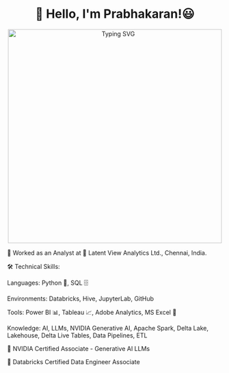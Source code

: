 <h1 align="center"> 👋 Hello, I'm Prabhakaran!😃</h1>
<p align="center">  
   <a href="https://git.io/typing-svg">
       <a href="https://git.io/typing-svg">
        <img width="500" src="https://readme-typing-svg.demolab.com?font=Fira+Code&pause=1000&size=18&color=267CB9&center=true&vCenter=true&width=500&lines=2.8+years+of+work+experience;ML+%7C+Data+Science+%7C+Data+Analytics+Enthusiast" alt="Typing SVG" />
    </a>
</p>

💼 Worked as an Analyst at 📍 Latent View Analytics Ltd., Chennai, India.

🛠️ Technical Skills:

Languages: Python 🐍, SQL 🗄️

Environments: Databricks, Hive, JupyterLab, GitHub

Tools: Power BI 📊, Tableau 📈, Adobe Analytics, MS Excel 📑

Knowledge: AI, LLMs, NVIDIA Generative AI, Apache Spark, Delta Lake, Lakehouse, Delta Live Tables, Data Pipelines, ETL

🥇 NVIDIA Certified Associate - Generative AI LLMs 

🏅 Databricks Certified Data Engineer Associate 
